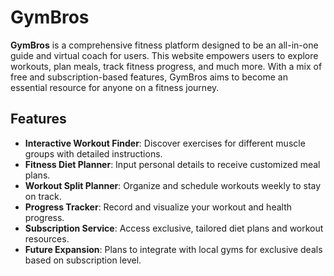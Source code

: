 

# GymBros

**GymBros** is a comprehensive fitness platform designed to be an all-in-one guide and virtual coach for users. This website empowers users to explore workouts, plan meals, track fitness progress, and much more. With a mix of free and subscription-based features, GymBros aims to become an essential resource for anyone on a fitness journey.

## Features

- **Interactive Workout Finder**: Discover exercises for different muscle groups with detailed instructions.
- **Fitness Diet Planner**: Input personal details to receive customized meal plans.
- **Workout Split Planner**: Organize and schedule workouts weekly to stay on track.
- **Progress Tracker**: Record and visualize your workout and health progress.
- **Subscription Service**: Access exclusive, tailored diet plans and workout resources.
- **Future Expansion**: Plans to integrate with local gyms for exclusive deals based on subscription level.
